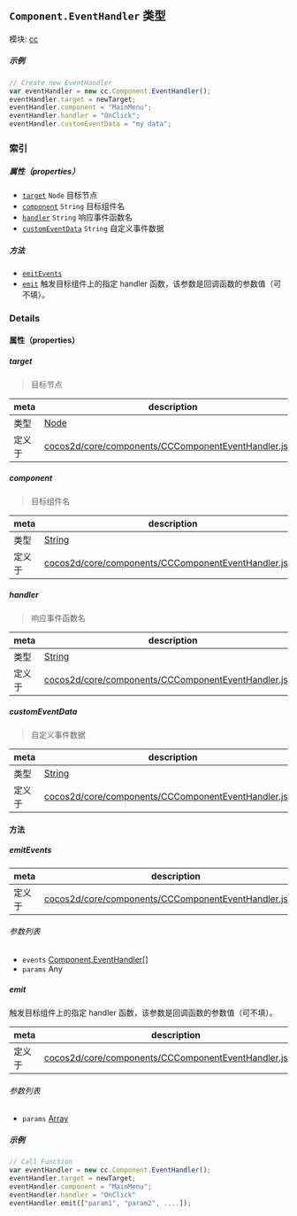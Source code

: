 ## `Component.EventHandler` 类型



模块: [cc](../modules/cc.md)





##### 示例

```js
// Create new EventHandler
var eventHandler = new cc.Component.EventHandler();
eventHandler.target = newTarget;
eventHandler.component = "MainMenu";
eventHandler.handler = "OnClick";
eventHandler.customEventData = "my data";
```

### 索引

##### 属性（properties）

  - [`target`](#target) `Node` 目标节点
  - [`component`](#component) `String` 目标组件名
  - [`handler`](#handler) `String` 响应事件函数名
  - [`customEventData`](#customeventdata) `String` 自定义事件数据



##### 方法

  - [`emitEvents`](#emitevents) 
  - [`emit`](#emit) 触发目标组件上的指定 handler 函数，该参数是回调函数的参数值（可不填）。



### Details


#### 属性（properties）


##### target

> 目标节点

| meta | description |
|------|-------------|
| 类型 | <a href="../classes/Node.html" class="crosslink">Node</a> |
| 定义于 | [cocos2d/core/components/CCComponentEventHandler.js:51](https://github.com/cocos-creator/engine/blob/75ac6640e7f40c3c34c913047be42ae5f8a96d74/cocos2d/core/components/CCComponentEventHandler.js#L51) |



##### component

> 目标组件名

| meta | description |
|------|-------------|
| 类型 | <a href="https://developer.mozilla.org/en/JavaScript/Reference/Global_Objects/String" class="crosslink external" target="_blank">String</a> |
| 定义于 | [cocos2d/core/components/CCComponentEventHandler.js:62](https://github.com/cocos-creator/engine/blob/75ac6640e7f40c3c34c913047be42ae5f8a96d74/cocos2d/core/components/CCComponentEventHandler.js#L62) |



##### handler

> 响应事件函数名

| meta | description |
|------|-------------|
| 类型 | <a href="https://developer.mozilla.org/en/JavaScript/Reference/Global_Objects/String" class="crosslink external" target="_blank">String</a> |
| 定义于 | [cocos2d/core/components/CCComponentEventHandler.js:82](https://github.com/cocos-creator/engine/blob/75ac6640e7f40c3c34c913047be42ae5f8a96d74/cocos2d/core/components/CCComponentEventHandler.js#L82) |



##### customEventData

> 自定义事件数据

| meta | description |
|------|-------------|
| 类型 | <a href="https://developer.mozilla.org/en/JavaScript/Reference/Global_Objects/String" class="crosslink external" target="_blank">String</a> |
| 定义于 | [cocos2d/core/components/CCComponentEventHandler.js:93](https://github.com/cocos-creator/engine/blob/75ac6640e7f40c3c34c913047be42ae5f8a96d74/cocos2d/core/components/CCComponentEventHandler.js#L93) |






<!-- Method Block -->
#### 方法


##### emitEvents



| meta | description |
|------|-------------|
| 定义于 | [cocos2d/core/components/CCComponentEventHandler.js:106](https://github.com/cocos-creator/engine/blob/75ac6640e7f40c3c34c913047be42ae5f8a96d74/cocos2d/core/components/CCComponentEventHandler.js#L106) |

###### 参数列表
- `events` <a href="../classes/Component.EventHandler.html" class="crosslink">Component.EventHandler[]</a> 
- `params` Any 


##### emit

触发目标组件上的指定 handler 函数，该参数是回调函数的参数值（可不填）。

| meta | description |
|------|-------------|
| 定义于 | [cocos2d/core/components/CCComponentEventHandler.js:130](https://github.com/cocos-creator/engine/blob/75ac6640e7f40c3c34c913047be42ae5f8a96d74/cocos2d/core/components/CCComponentEventHandler.js#L130) |

###### 参数列表
- `params` <a href="https://developer.mozilla.org/en/JavaScript/Reference/Global_Objects/Array" class="crosslink external" target="_blank">Array</a> 

##### 示例

```js
// Call Function
var eventHandler = new cc.Component.EventHandler();
eventHandler.target = newTarget;
eventHandler.component = "MainMenu";
eventHandler.handler = "OnClick"
eventHandler.emit(["param1", "param2", ....]);
```


